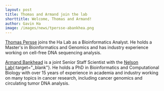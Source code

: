 ```yaml
---
layout: post
title: Thomas and Armand join the lab
shorttitle: Welcome, Thomas and Armand!
author: Gavin Ha
image: /images/news/tpersse-abankhea.png
---
```


[Thomas Persse](/people/staff/Thomas-Persse/) joins the Ha Lab as a Bioinformatics Analyst. He holds a Master's in Bioinformatics and Genomics and has industry experience working on cell-free DNA sequencing analysis.

[Armand Bankhead](/people/staff/Armand-Bankhead) is a joint Senior Staff Scientist with the [Nelson Lab](https://research.fredhutch.org/peternelson/en.html){:target="_blank"}. He holds a PhD in Bioinformatics and Computational Biology with over 15 years of experience in academia and industry working on many topics in cancer research, including cancer genomics and circulating tumor DNA analysis. 
